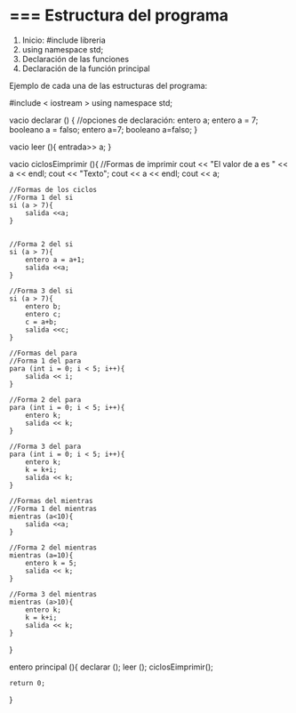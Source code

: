 ===
    Estructura del programa
===
1. Inicio: #include libreria
2. using namespace std; 
3. Declaración de las funciones 
4. Declaración de la función principal

Ejemplo de cada una de las estructuras del programa: 

#include < iostream >
using namespace std; 

vacio declarar () {
    //opciones de declaración: 
    entero a; 
    entero a = 7; 
    booleano a = falso; 
    entero a=7; 
    booleano a=falso; 
}

vacio leer (){
    entrada>> a; 
}

vacio ciclosEimprimir (){
    //Formas de imprimir
    cout << "El valor de a es " << a << endl; 
    cout << "Texto"; 
    cout << a << endl;
    cout << a;

    //Formas de los ciclos
    //Forma 1 del si
    si (a > 7){
        salida <<a;
    }


    //Forma 2 del si
    si (a > 7){
        entero a = a+1;
        salida <<a;
    }

    //Forma 3 del si
    si (a > 7){
        entero b; 
        entero c; 
        c = a+b;
        salida <<c;
    }

    //Formas del para 
    //Forma 1 del para
    para (int i = 0; i < 5; i++){
        salida << i; 
    }

    //Forma 2 del para
    para (int i = 0; i < 5; i++){
        entero k; 
        salida << k; 
    }

    //Forma 3 del para 
    para (int i = 0; i < 5; i++){
        entero k; 
        k = k+i;
        salida << k; 
    }

    //Formas del mientras
    //Forma 1 del mientras
    mientras (a<10){
        salida <<a;
    }

    //Forma 2 del mientras
    mientras (a=10){
        entero k = 5; 
        salida << k;
    }

    //Forma 3 del mientras 
    mientras (a>10){
        entero k; 
        k = k+i;
        salida << k; 
    }
}


entero principal (){
    declarar ();
    leer (); 
    ciclosEimprimir();

    return 0;
}
